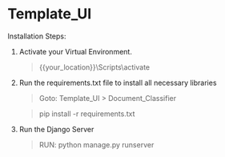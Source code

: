 # Template_UI

Installation Steps:
1. Activate your Virtual Environment.
   >{{your_location}}\Scripts\activate

2. Run the requirements.txt file to install all necessary libraries
    > Goto: Template_UI > Document_Classifier
 
    > pip install -r requirements.txt
    
3. Run the Django Server
   > RUN: python manage.py runserver
